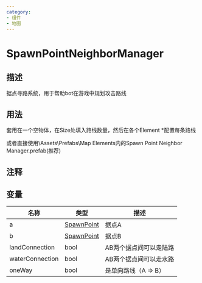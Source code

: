 ```yaml
---
category: 
- 组件
- 地图
---
```

# SpawnPointNeighborManager
## 描述

据点寻路系统，用于帮助bot在游戏中规划攻击路线

## 用法

套用在一个空物体，在Size处填入路线数量，然后在各个Element \*配置每条路线

或者直接使用\Assets\Prefabs\Map Elements内的Spawn Point Neighbor Manager.prefab(推荐)

## 注释

## 变量
| 名称 | 类型 | 描述 |
| ----------- | ----------- | ----------- |
| a | [SpawnPoint](./SpawnPoint.md) | 据点A |  
| b | [SpawnPoint](./SpawnPoint.md) | 据点B |  
| landConnection  | bool | AB两个据点间可以走陆路 |  
| waterConnection  | bool | AB两个据点间可以走水路 |  
| oneWay  | bool | 是单向路线（A => B） |  
